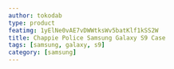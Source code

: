 ```yaml
---
author: tokodab
type: product
featimg: 1yElNe0vAE7vDWWtksWv5batKlf1kSS2W
title: Chappie Police Samsung Galaxy S9 Case
tags: [samsung, galaxy, s9]
category: [samsung]
---
```

